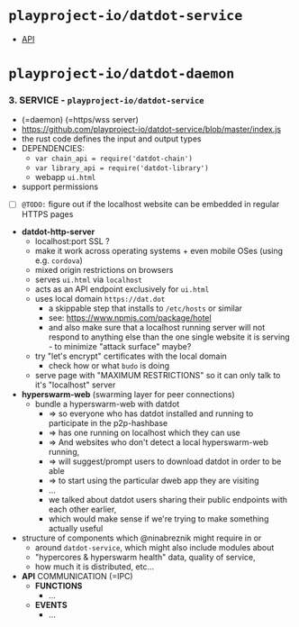 # `playproject-io/datdot-service`
* [API](https://github.com/playproject-io/datdot-service/blob/master/index.js)

# `playproject-io/datdot-daemon`

### 3. SERVICE - `playproject-io/datdot-service`
* (=daemon) (=https/wss server)
* https://github.com/playproject-io/datdot-service/blob/master/index.js
* the rust code defines the input and output types
* DEPENDENCIES:
  * `var chain_api = require('datdot-chain')`
  * `var library_api = require('datdot-library')`
  * webapp `ui.html`
* support permissions
* [ ] `@TODO:` figure out if the localhost website can be embedded in regular HTTPS pages
* **datdot-http-server**
  * localhost:port SSL ? 
  * make it work across operating systems + even mobile OSes (using e.g. `cordova`)
  * mixed origin restrictions on browsers
  * serves `ui.html` via `localhost`
  * acts as an API endpoint exclusively for `ui.html`
  * uses local domain `https://dat.dot`
    * a skippable step that installs to `/etc/hosts` or similar
    * see: https://www.npmjs.com/package/hotel
    * and also make sure that a localhost running server will not respond to anything
else than the one single website it is serving - to minimize "attack surface" maybe?
  * try "let's encrypt" certificates with the local domain
    * check how or what `budo` is doing
  * serve page with "MAXIMUM RESTRICTIONS" so it can only talk to it's "localhost" server
* **hyperswarm-web** (swarming layer for peer connections)
  * bundle a hyperswarm-web with datdot
    * => so everyone who has datdot installed and running to participate in the p2p-hashbase
    * => has one running on localhost which they can use
    * => And websites who don't detect a local hyperswarm-web running,
    * => will suggest/prompt users to download datdot in order to be able
    * => to start using the particular dweb app they are visiting
    * ...
    * we talked about datdot users sharing their public endpoints with each other earlier,
    * which would make sense if we're trying to make something actually useful
* structure of components which @ninabreznik might require in or
  * around `datdot-service`, which might also include modules about
  * "hypercores & hyperswarm health" data, quality of service,
  * how much it is distributed, etc...
* **API** COMMUNICATION (=IPC)
  * **FUNCTIONS**
    * ...
  * **EVENTS**
    * ...